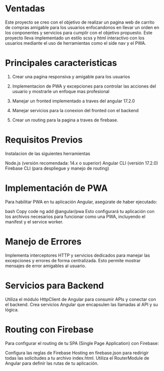 # Ventadas

Este proyecto se creo con el objetivo de realizar un pagina web de carrito de compras amigable para los usuarios enfocandonos en llevar un orden en los conponentes y servicios para cumplir con el objetivo propuesto. Este proyecto lleva implementado un estilo scss y html interactivo con los usuarios mediante el uso de herramientas como el side nav y el PWA.

# Principales caracteristicas

1. Crear una pagina responsiva y amigable para los usuarios

2. Implementacion de PWA y excepciones para controlar las acciones del usuario y mostrarle un enfoque mas profesional

3. Manejar un fronted implementado a traves del angular 17.2.0

4. Manejar servicios para la conexion del fronted con el backend

5. Crear un routing para la pagina a traves de firebase.

# Requisitos Previos

Instalacion de las siguientes herramientas

Node.js (versión recomendada: 14.x o superior)
Angular CLI (versión 17.2.0)
Firebase CLI (para despliegue y manejo de routing)

# Implementación de PWA
Para habilitar PWA en tu aplicación Angular, asegúrate de haber ejecutado:

bash
Copy code
ng add @angular/pwa
Esto configurará tu aplicación con los archivos necesarios para funcionar como una PWA, incluyendo el manifest y el service worker.

# Manejo de Errores
Implementa interceptores HTTP y servicios dedicados para manejar las excepciones y errores de forma centralizada. Esto permite mostrar mensajes de error amigables al usuario.

# Servicios para Backend
Utiliza el módulo HttpClient de Angular para consumir APIs y conectar con el backend. Crea servicios Angular que encapsulen las llamadas al API y su lógica.

# Routing con Firebase
Para configurar el routing de tu SPA (Single Page Application) con Firebase:

Configura las reglas de Firebase Hosting en firebase.json para redirigir todas las solicitudes a tu archivo index.html.
Utiliza el RouterModule de Angular para definir las rutas de tu aplicación.